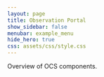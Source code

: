 ```yaml
---
layout: page
title: Observation Portal
show_sidebar: false
menubar: example_menu
hide_hero: true
css: assets/css/style.css
---
```

Overview of OCS components.